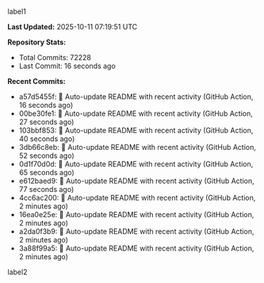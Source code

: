 
label1 
<!-- ACTIVITY_START -->
**Last Updated:** 2025-10-11 07:19:51 UTC

**Repository Stats:**
- Total Commits: 72228
- Last Commit: 16 seconds ago

**Recent Commits:**
- a57d5455f: 🤖 Auto-update README with recent activity (GitHub Action, 16 seconds ago)
- 00be30fe1: 🤖 Auto-update README with recent activity (GitHub Action, 27 seconds ago)
- 103bbf853: 🤖 Auto-update README with recent activity (GitHub Action, 40 seconds ago)
- 3db66c8eb: 🤖 Auto-update README with recent activity (GitHub Action, 52 seconds ago)
- 0d1f70d0d: 🤖 Auto-update README with recent activity (GitHub Action, 65 seconds ago)
- e612baed9: 🤖 Auto-update README with recent activity (GitHub Action, 77 seconds ago)
- 4cc6ac200: 🤖 Auto-update README with recent activity (GitHub Action, 2 minutes ago)
- 16ea0e25e: 🤖 Auto-update README with recent activity (GitHub Action, 2 minutes ago)
- a2da0f3b9: 🤖 Auto-update README with recent activity (GitHub Action, 2 minutes ago)
- 3a88f99a5: 🤖 Auto-update README with recent activity (GitHub Action, 2 minutes ago)
<!-- ACTIVITY_END -->

label2
